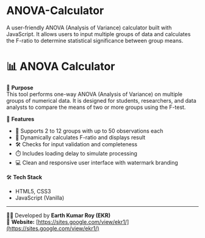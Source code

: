 # ANOVA-Calculator
A user-friendly ANOVA (Analysis of Variance) calculator built with JavaScript. It allows users to input multiple groups of data and calculates the F-ratio to determine statistical significance between group means.

# 📊 ANOVA Calculator

🎯 **Purpose**  
This tool performs one-way ANOVA (Analysis of Variance) on multiple groups of numerical data. It is designed for students, researchers, and data analysts to compare the means of two or more groups using the F-test.

🚀 **Features**
- 🔢 Supports 2 to 12 groups with up to 50 observations each
- 🧮 Dynamically calculates F-ratio and displays result
- 🛠️ Checks for input validation and completeness
- ⏱️ Includes loading delay to simulate processing
- 💻 Clean and responsive user interface with watermark branding

🛠️ **Tech Stack**
- HTML5, CSS3  
- JavaScript (Vanilla)

---

👨‍💻 Developed by **Earth Kumar Roy (EKR)**  
🔗 **Website:** [https://sites.google.com/view/ekr1/](https://sites.google.com/view/ekr1/)
